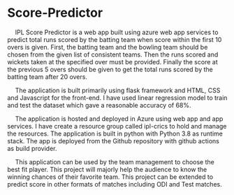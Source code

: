 # Score-Predictor

  &emsp; IPL Score Predictor is a web app built using azure web app services to predict total runs scored by the batting team when score within the first 10 overs is given. First, the batting team and the bowling team should be chosen from the given list of consistent teams. Then the runs scored and wickets taken at the specified over must be provided. Finally the score at the previous 5 overs should be given to get the total runs scored by the batting team after 20 overs.
  
 &emsp; The application is built primarily using flask framework and HTML, CSS and Javascript for the front-end. I have used linear regression model to train and test the dataset which gave a reasonable accuracy of 68%. 
 
 &emsp; The application is hosted and deployed in Azure using web app and app services. I have create a resource group called ipl-crics to hold and manage the resources. The application is built in python with Python 3.8 as runtime stack. The app is deployed from the Github repository with github actions as build provider.
 
  &emsp; This application can be used by the team management to choose the best fit player. This project will majorly help the audience to know the winning chances of their favorite team. This project can be extended to predict score in other formats of matches including ODI and Test matches. 
  
  
